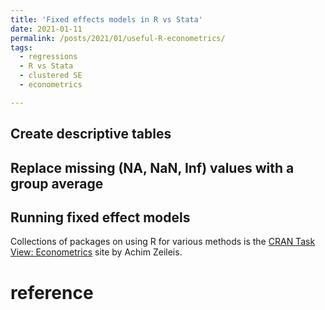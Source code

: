 ```yaml
---
title: 'Fixed effects models in R vs Stata'
date: 2021-01-11
permalink: /posts/2021/01/useful-R-econometrics/
tags:
  - regressions
  - R vs Stata
  - clustered SE
  - econometrics

---
```


## Create descriptive tables


## Replace missing (NA, NaN, Inf) values with a group average 


## Running fixed effect models

Collections of packages on using R for various methods is the [CRAN Task View: Econometrics](https://cran.r-project.org/web/views/Econometrics.html) site by Achim Zeileis.


# reference
